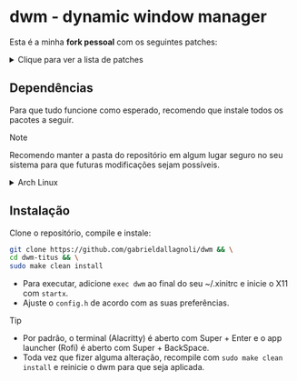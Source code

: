 # dwm - dynamic window manager 

Esta é a minha **fork pessoal** com os seguintes patches:

<details>
  <summary>Clique para ver a lista de patches</summary>

- actualfullscreen
- alwayscenter
- attachbottom
- cfacts
- cool autostart
- hide vacant tags
- movestack
- noborder
- pertag
- placemouse
- preventfocusshift
- resizepoint
- swallow
- systray

</details>

## Dependências

Para que tudo funcione como esperado, recomendo que instale todos os pacotes a seguir.

> [!NOTE]
> Recomendo manter a pasta do repositório em algum lugar seguro no seu sistema para que futuras modificações sejam possíveis.

<details>
  <summary>Arch Linux</summary>

  Instalar dependências:

  ```sh
  sudo pacman -S --needed base-devel git xorg-server xorg-xinit
  ```

  Se você estiver com alguma dependência faltando, baixe o pacote completo do X.org:

  ```sh
  sudo pacman -S --needed xorg
  ```

</details>

## Instalação

Clone o repositório, compile e instale:

```sh
git clone https://github.com/gabrieldallagnoli/dwm && \
cd dwm-titus && \
sudo make clean install
```

- Para executar, adicione `exec dwm` ao final do seu ~/.xinitrc e inicie o X11 com `startx`.
- Ajuste o `config.h` de acordo com as suas preferências.

> [!TIP]
> - Por padrão, o terminal (Alacritty) é aberto com Super + Enter e o app launcher (Rofi) é aberto com Super + BackSpace.
> - Toda vez que fizer alguma alteração, recompile com `sudo make clean install` e reinicie o dwm para que seja aplicada.
